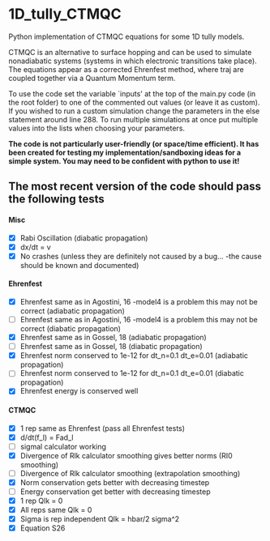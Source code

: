 # 1D_tully_CTMQC
Python implementation of CTMQC equations for some 1D tully models.

CTMQC is an alternative to surface hopping and can be used to simulate nonadiabatic systems (systems in which electronic transitions take place). The equations appear as a corrected Ehrenfest method, where traj are coupled together via a Quantum Momentum term.

To use the code set the variable `inputs' at the top of the main.py code (in the root folder) to one of the commented out values (or leave it as custom). If you wished to run a custom simulation change the parameters in the else statement around line 288. To run multiple simulations at once put multiple values into the lists when choosing your parameters.

**The code is not particularly user-friendly (or space/time efficient). It has been created for testing my implementation/sandboxing ideas for a simple system. You may need to be confident with python to use it!**


## The most recent version of the code should pass the following tests
#### Misc
 - [x] Rabi Oscillation (diabatic propagation)
 - [x] dx/dt = v
 - [x] No crashes (unless they are definitely not caused by a bug... -the cause should be known and documented)

#### Ehrenfest
 - [x] Ehrenfest same as in Agostini, 16 -model4 is a problem this may not be correct (adiabatic propagation)
 - [ ] Ehrenfest same as in Agostini, 16 -model4 is a problem this may not be correct (diabatic propagation)
 - [x] Ehrenfest same as in Gossel, 18 (adiabatic propagation)
 - [ ] Ehrenfest same as in Gossel, 18 (diabatic propagation)
 - [x] Ehrenfest norm conserved to 1e-12 for dt_n=0.1 dt_e=0.01 (adiabatic propagation)
 - [ ] Ehrenfest norm conserved to 1e-12 for dt_n=0.1 dt_e=0.01 (diabatic propagation)
 - [x] Ehrenfest energy is conserved well

#### CTMQC
 - [x] 1 rep same as Ehrenfest (pass all Ehrenfest tests)
 - [x] d/dt(f_l) = Fad_l
 - [ ] sigmal calculator working
 - [x] Divergence of Rlk calculator smoothing gives better norms (RI0 smoothing)
 - [ ] Divergence of Rlk calculator smoothing (extrapolation smoothing)
 - [x] Norm conservation gets better with decreasing timestep
 - [ ] Energy conservation get better with decreasing timestep
 - [x] 1 rep Qlk = 0
 - [x] All reps same Qlk = 0
 - [x] Sigma is rep independent Qlk = hbar/2 sigma^2
 - [x] Equation S26
